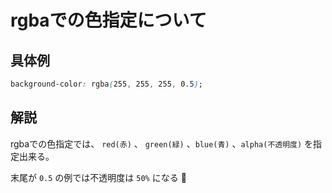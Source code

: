 # rgbaでの色指定について

## 具体例

```css
background-color: rgba(255, 255, 255, 0.5);
```

## 解説

rgbaでの色指定では、 `red(赤)` 、 `green(緑)` 、`blue(青)` 、`alpha(不透明度)` を指定出来る。

末尾が `0.5` の例では不透明度は `50%` になる :memo: